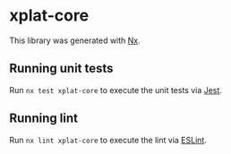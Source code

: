 # xplat-core

This library was generated with [Nx](https://nx.dev).

## Running unit tests

Run `nx test xplat-core` to execute the unit tests via [Jest](https://jestjs.io).

## Running lint

Run `nx lint xplat-core` to execute the lint via [ESLint](https://eslint.org/).
